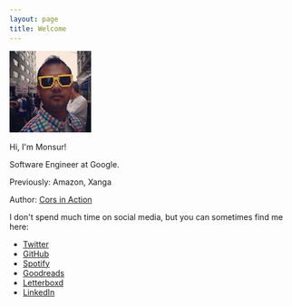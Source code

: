 ```yaml
---
layout: page
title: Welcome
---
```


![me](/images/profile.jpg)

Hi, I'm Monsur!

Software Engineer at Google.

Previously: Amazon, Xanga

Author: [Cors in Action](https://www.manning.com/books/cors-in-action)

I don't spend much time on social media, but you can sometimes find me here:
* [Twitter](https://twitter.com/monsur)
* [GitHub](https://github.com/monsur/)
* [Spotify](https://open.spotify.com/user/monsur)
* [Goodreads](https://www.goodreads.com/monsur)
* [Letterboxd](https://letterboxd.com/monsur/)
* [LinkedIn](https://www.linkedin.com/in/monsur)